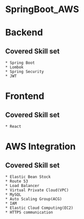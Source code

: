 # SpringBoot_AWS

# Backend
  ## Covered Skill set
    * Spring Boot
    * Lombok
    * Spring Security
    * JWT
# Frontend
  ## Covered Skill set
    * React 
# AWS Integration
  ## Covered Skill set
    * Elastic Bean Stock
    * Route 53
    * Load Balancer
    * Virtual Private Cloud(VPC)
    * MySQL
    * Auto Scaling Group(ACG)
    * IAM
    * Elastic Cloud Computing(EC2)
    * HTTPS communication
